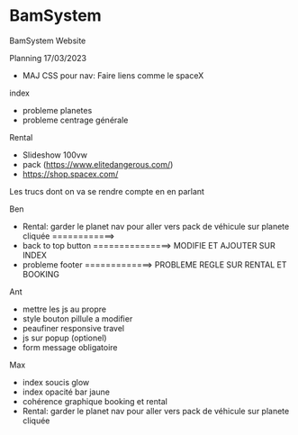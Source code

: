 # BamSystem
BamSystem Website

Planning 17/03/2023
- MAJ CSS pour nav: Faire liens comme le spaceX

index
- probleme planetes
- probleme centrage générale

Rental 

- Slideshow 100vw
- pack (https://www.elitedangerous.com/)
- https://shop.spacex.com/




Les trucs dont on va se rendre compte en en parlant

Ben

- Rental: garder le planet nav pour aller vers pack de véhicule sur planete cliquée ============> 
- back to top button ===============> MODIFIE ET AJOUTER SUR INDEX
- probleme footer =============> PROBLEME REGLE SUR RENTAL ET BOOKING

Ant
- mettre les js au propre
- style bouton pillule a modifier
- peaufiner responsive travel
- js sur popup (optionel) 
- form message obligatoire

Max
- index soucis glow
- index opacité bar jaune
- cohérence graphique booking et rental
- Rental: garder le planet nav pour aller vers pack de véhicule sur planete cliquée